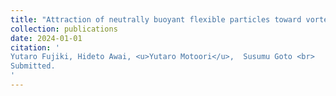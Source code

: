 ```yaml
---
title: "Attraction of neutrally buoyant flexible particles toward vortex"
collection: publications
date: 2024-01-01
citation: '
Yutaro Fujiki, Hideto Awai, <u>Yutaro Motoori</u>,  Susumu Goto <br> 
Submitted.
'
---
```


